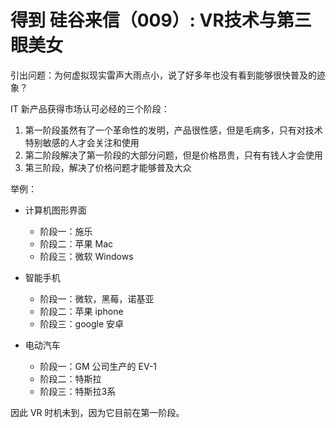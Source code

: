 # 得到 硅谷来信（009）: VR技术与第三眼美女

引出问题：为何虚拟现实雷声大雨点小，说了好多年也没有看到能够很快普及的迹象？

IT 新产品获得市场认可必经的三个阶段：

1. 第一阶段虽然有了一个革命性的发明，产品很性感，但是毛病多，只有对技术特别敏感的人才会关注和使用
2. 第二阶段解决了第一阶段的大部分问题，但是价格昂贵，只有有钱人才会使用
3. 第三阶段，解决了价格问题才能够普及大众

举例：

- 计算机图形界面

  - 阶段一：施乐
  - 阶段二：苹果 Mac
  - 阶段三：微软 Windows

- 智能手机

  - 阶段一：微软，黑莓，诺基亚
  - 阶段二：苹果 iphone
  - 阶段三：google 安卓

- 电动汽车

  - 阶段一：GM 公司生产的 EV-1
  - 阶段二：特斯拉
  - 阶段三：特斯拉3系

因此 VR 时机未到，因为它目前在第一阶段。
